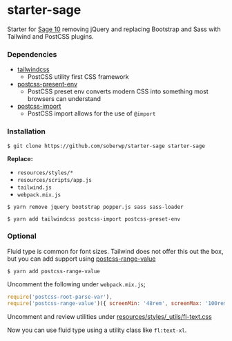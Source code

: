 # starter-sage

Starter for [Sage 10](https://github.com/roots/sage/tree/10.0.0-dev) removing jQuery and replacing Bootstrap and Sass with Tailwind and PostCSS plugins.

### Dependencies

* [tailwindcss](https://tailwindcss.com/)
  * PostCSS utility first CSS framework
* [postcss-present-env](https://preset-env.cssdb.org/)
  * PostCSS preset env converts modern CSS into something most browsers can understand
* [postcss-import](https://github.com/postcss/postcss-import)
  * PostCSS import allows for the use of `@import`

### Installation

```shell
$ git clone https://github.com/soberwp/starter-sage starter-sage
```

**Replace:**
  * `resources/styles/*`
  * `resources/scripts/app.js`
  * `tailwind.js`
  * `webpack.mix.js`

```shell
$ yarn remove jquery bootstrap popper.js sass sass-loader
```

```shell
$ yarn add tailwindcss postcss-import postcss-preset-env
```

### Optional

Fluid type is common for font sizes. Tailwind does not offer this out the box, but you can add support using [postcss-range-value](https://github.com/soberwp/postcss-range-value)

```shell
$ yarn add postcss-range-value
```

Uncomment the following under `webpack.mix.js`;
```js
require('postcss-root-parse-var'),
require('postcss-range-value')({ screenMin: '48rem', screenMax: '100rem' }),
```

Uncomment and review utilities under [resources/styles/_utils/fl-text.css](https://github.com/soberwp/starter-sage/blob/master/resources/styles/_utils/fl-text.css)

Now you can use fluid type using a utility class like `fl:text-xl`.
